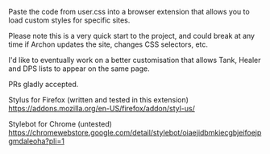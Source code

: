 Paste the code from user.css into a browser extension that allows you to load custom styles for specific sites.

Please note this is a very quick start to the project, and could break at any time if Archon updates the site, changes CSS selectors, etc.

I'd like to eventually work on a better customisation that allows Tank, Healer and DPS lists to appear on the same page.

PRs gladly accepted.

Stylus for Firefox (written and tested in this extension)
https://addons.mozilla.org/en-US/firefox/addon/styl-us/

Stylebot for Chrome (untested)
https://chromewebstore.google.com/detail/stylebot/oiaejidbmkiecgbjeifoejpgmdaleoha?pli=1
